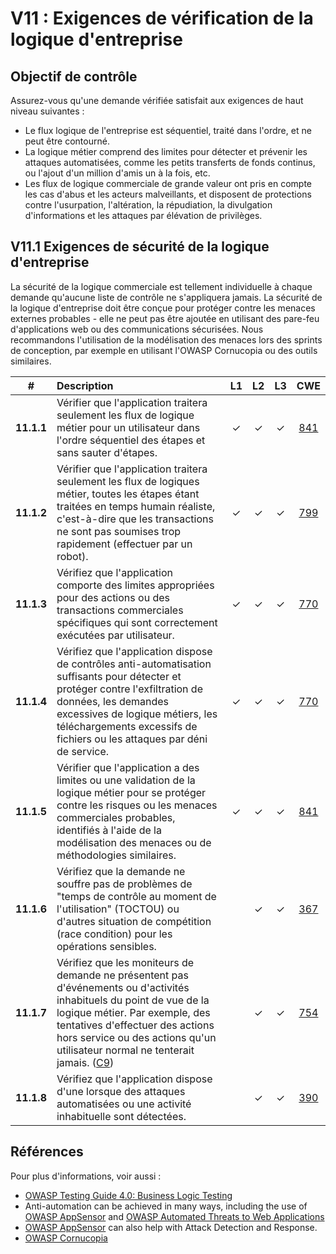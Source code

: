 # V11 : Exigences de vérification de la logique d'entreprise

## Objectif de contrôle

Assurez-vous qu'une demande vérifiée satisfait aux exigences de haut niveau suivantes :

* Le flux logique de l'entreprise est séquentiel, traité dans l'ordre, et ne peut être contourné.
* La logique métier comprend des limites pour détecter et prévenir les attaques automatisées, comme les petits transferts de fonds continus, ou l'ajout d'un million d'amis un à la fois, etc.
* Les flux de logique commerciale de grande valeur ont pris en compte les cas d'abus et les acteurs malveillants, et disposent de protections contre l'usurpation, l'altération, la répudiation, la divulgation d'informations et les attaques par élévation de privilèges.

## V11.1 Exigences de sécurité de la logique d'entreprise

La sécurité de la logique commerciale est tellement individuelle à chaque demande qu'aucune liste de contrôle ne s'appliquera jamais. La sécurité de la logique d'entreprise doit être conçue pour protéger contre les menaces externes probables - elle ne peut pas être ajoutée en utilisant des pare-feu d'applications web ou des communications sécurisées. Nous recommandons l'utilisation de la modélisation des menaces lors des sprints de conception, par exemple en utilisant l'OWASP Cornucopia ou des outils similaires.

| # | Description | L1 | L2 | L3 | CWE |
| :---: | :--- | :---: | :---:| :---: | :---: |
| **11.1.1** | Vérifier que l'application traitera seulement les flux de logique métier pour un utilisateur dans l'ordre séquentiel des étapes et sans sauter d'étapes.| ✓ | ✓ | ✓ | [841](https://cwe.mitre.org/data/definitions/841.html) |
| **11.1.2** | Vérifier que l'application traitera seulement les flux de logiques métier, toutes les étapes étant traitées en temps humain réaliste, c'est-à-dire que les transactions ne sont pas soumises trop rapidement (effectuer par un robot).| ✓ | ✓ | ✓ | [799](https://cwe.mitre.org/data/definitions/799.html) |
| **11.1.3** | Vérifiez que l'application comporte des limites appropriées pour des actions ou des transactions commerciales spécifiques qui sont correctement exécutées par utilisateur. | ✓ | ✓ | ✓ | [770](https://cwe.mitre.org/data/definitions/770.html) |
| **11.1.4** | Vérifiez que l'application dispose de contrôles anti-automatisation suffisants pour détecter et protéger contre l'exfiltration de données, les demandes excessives de logique métiers, les téléchargements excessifs de fichiers ou les attaques par déni de service. | ✓ | ✓ | ✓ | [770](https://cwe.mitre.org/data/definitions/770.html) |
| **11.1.5** | Vérifier que l'application a des limites ou une validation de la logique métier pour se protéger contre les risques ou les menaces commerciales probables, identifiés à l'aide de la modélisation des menaces ou de méthodologies similaires. | ✓ | ✓ | ✓ | [841](https://cwe.mitre.org/data/definitions/841.html) |
| **11.1.6** | Vérifiez que la demande ne souffre pas de problèmes de "temps de contrôle au moment de l'utilisation" (TOCTOU) ou d'autres situation de compétition (race condition) pour les opérations sensibles. | | ✓ | ✓ | [367](https://cwe.mitre.org/data/definitions/367.html) |
| **11.1.7** | Vérifiez que les moniteurs de demande ne présentent pas d'événements ou d'activités inhabituels du point de vue de la logique métier. Par exemple, des tentatives d'effectuer des actions hors service ou des actions qu'un utilisateur normal ne tenterait jamais. ([C9](https://owasp.org/www-project-proactive-controls/#div-numbering)) | | ✓ | ✓ | [754](https://cwe.mitre.org/data/definitions/754.html) |
| **11.1.8** | Vérifiez que l'application dispose d'une lorsque des attaques automatisées ou une activité inhabituelle sont détectées. | | ✓ | ✓ | [390](https://cwe.mitre.org/data/definitions/390.html) |

## Références

Pour plus d'informations, voir aussi :

* [OWASP Testing Guide 4.0: Business Logic Testing](https://owasp.org/www-project-web-security-testing-guide/v41/4-Web_Application_Security_Testing/10-Business_Logic_Testing/README.html)
* Anti-automation can be achieved in many ways, including the use of [OWASP AppSensor](https://github.com/jtmelton/appsensor) and [OWASP Automated Threats to Web Applications](https://owasp.org/www-project-automated-threats-to-web-applications/)
* [OWASP AppSensor](https://github.com/jtmelton/appsensor) can also help with Attack Detection and Response.
* [OWASP Cornucopia](https://owasp.org/www-project-cornucopia/)
